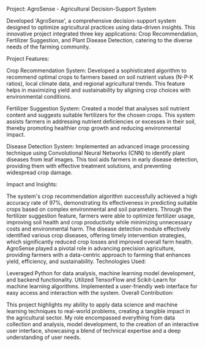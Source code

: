 Project: AgroSense - Agricultural Decision-Support System

Developed 'AgroSense', a comprehensive decision-support system designed to optimize agricultural practices using data-driven insights. This innovative project integrated three key applications: Crop Recommendation, Fertilizer Suggestion, and Plant Disease Detection, catering to the diverse needs of the farming community.

Project Features:

Crop Recommendation System: Developed a sophisticated algorithm to recommend optimal crops to farmers based on soil nutrient values (N-P-K ratios), local climate data, and regional agricultural trends. This feature helps in maximizing yield and sustainability by aligning crop choices with environmental conditions.

Fertilizer Suggestion System: Created a model that analyses soil nutrient content and suggests suitable fertilizers for the chosen crops. This system assists farmers in addressing nutrient deficiencies or excesses in their soil, thereby promoting healthier crop growth and reducing environmental impact.

Disease Detection System: Implemented an advanced image processing technique using Convolutional Neural Networks (CNN) to identify plant diseases from leaf images. This tool aids farmers in early disease detection, providing them with effective treatment solutions, and preventing widespread crop damage.

Impact and Insights:

The system's crop recommendation algorithm successfully achieved a high accuracy rate of 97%, demonstrating its effectiveness in predicting suitable crops based on complex environmental and soil parameters.
Through the fertilizer suggestion feature, farmers were able to optimize fertilizer usage, improving soil health and crop productivity while minimizing unnecessary costs and environmental harm.
The disease detection module effectively identified various crop diseases, offering timely intervention strategies, which significantly reduced crop losses and improved overall farm health.
AgroSense played a pivotal role in advancing precision agriculture, providing farmers with a data-centric approach to farming that enhances yield, efficiency, and sustainability.
Technologies Used:

Leveraged Python for data analysis, machine learning model development, and backend functionality.
Utilized TensorFlow and Scikit-Learn for machine learning algorithms.
Implemented a user-friendly web interface for easy access and interaction with the system.
Overall Contribution:

This project highlights my ability to apply data science and machine learning techniques to real-world problems, creating a tangible impact in the agricultural sector. My role encompassed everything from data collection and analysis, model development, to the creation of an interactive user interface, showcasing a blend of technical expertise and a deep understanding of user needs.
